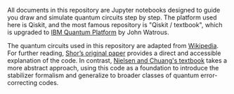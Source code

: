 All documents in this repository are Jupyter notebooks designed to guide you draw and simulate quantum circuits step by step.
The platform used here is Qiskit, and the most famous repository is "Qiskit / textbook", which is upgraded to [IBM Quantum Platform](https://quantum.cloud.ibm.com/) by John Watrous.


The quantum circuits used in this repository are adapted from [Wikipedia](https://en.wikipedia.org/wiki/Quantum_error_correction). For further reading, [Shor’s original paper](https://www.cs.miami.edu/home/burt/learning/Csc670.052/pR2493_1.pdf) provides a direct and accessible explanation of the code. In contrast, [Nielsen and Chuang's textbook](https://profmcruz.wordpress.com/wp-content/uploads/2017/08/quantum-computation-and-quantum-information-nielsen-chuang.pdf) takes a more abstract approach, using this code as a foundation to introduce the stabilizer formalism and generalize to broader classes of quantum error-correcting codes.
